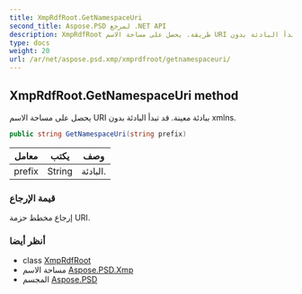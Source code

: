 ```yaml
---
title: XmpRdfRoot.GetNamespaceUri
second_title: Aspose.PSD لمرجع .NET API
description: XmpRdfRoot طريقة. يحصل على مساحة الاسم URI ببادئة معينة. قد تبدأ البادئة بدون xmlns.
type: docs
weight: 20
url: /ar/net/aspose.psd.xmp/xmprdfroot/getnamespaceuri/
---
```

## XmpRdfRoot.GetNamespaceUri method

يحصل على مساحة الاسم URI ببادئة معينة. قد تبدأ البادئة بدون xmlns.

```csharp
public string GetNamespaceUri(string prefix)
```

| معامل | يكتب | وصف |
| --- | --- | --- |
| prefix | String | البادئة. |

### قيمة الإرجاع

إرجاع مخطط حزمة URI.

### أنظر أيضا

* class [XmpRdfRoot](../)
* مساحة الاسم [Aspose.PSD.Xmp](../../xmprdfroot/)
* المجسم [Aspose.PSD](../../../)


